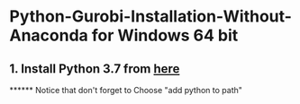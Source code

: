 # Python-Gurobi-Installation-Without-Anaconda for Windows 64 bit



## 1. Install Python 3.7 from [here](https://www.python.org/ftp/python/3.7.7/python-3.7.7.exe)
****** Notice that don't forget to Choose  "add python to path"
